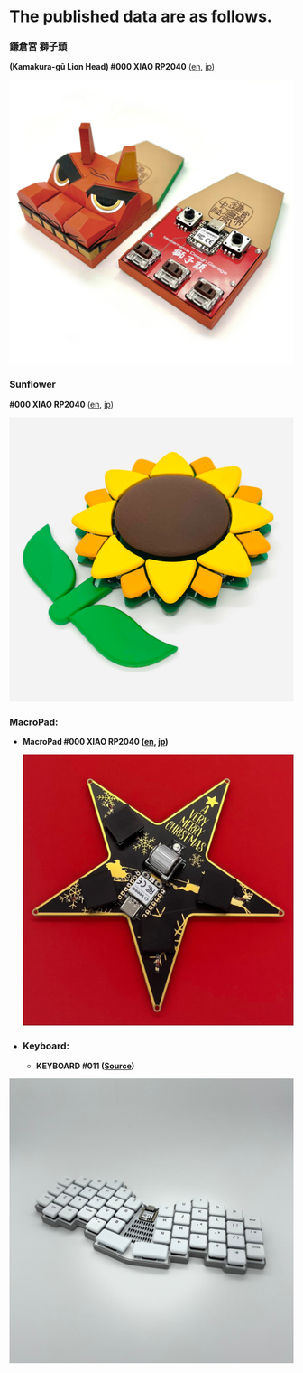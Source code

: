 # The published data are as follows.



### **鎌倉宮 獅子頭**

**(Kamakura-gū Lion Head) #000 XIAO RP2040** ([en](lion_head/buildguide_lion_head_000_en.md), [jp](lion_head/buildguide_lion_head_000_jp.md))

![](lion_head/assets/buildguide_lion_head_000_en/IMG_3451.JPG)

### **Sunflower**

**#000 XIAO RP2040** ([en](sunflower/buildguide_sunflower_001_en.md), [jp](sunflower/buildguide_sunflower_001_jp.md))

![](sunflower/assets/buildguide_sunflower_001_jp/1.png)

### **MacroPad:** 

- **MacroPad #000 XIAO RP2040 ([en](macropad/macropad_000_xiao_rp2040_en.md), [jp](macropad/macropad_000_xiao_rp2040_jp.md))**

  ![](macropad/assets/macropad_000_xiao_rp2040_jp/IMG_0001.png)

- ### **Keyboard:**

  - **KEYBOARD #011 ([Source](keyboard/011))**

![KEYBOARD #011](keyboard/assets/testamatta_keyboard_011/IMG_3951.png)

